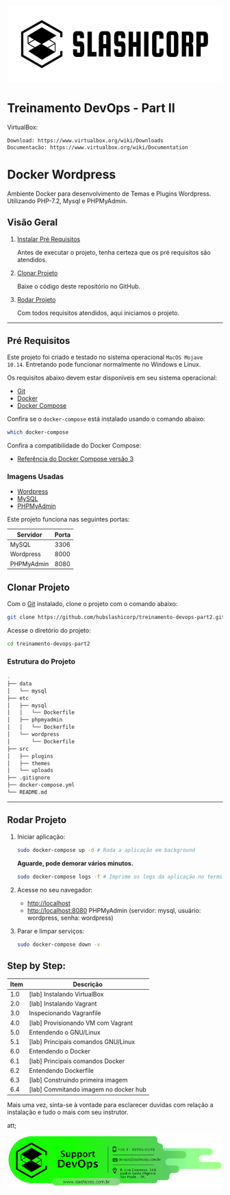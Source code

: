 ![UML](img/LogotipoSlashicorp.png)

# Treinamento DevOps - Part II

VirtualBox:
```
Download: https://www.virtualbox.org/wiki/Downloads
Documentacão: https://www.virtualbox.org/wiki/Documentation
```

# Docker Wordpress

Ambiente Docker para desenvolvimento de Temas e Plugins Wordpress. Utilizando PHP-7.2, Mysql e PHPMyAdmin.

## Visão Geral

1. [Instalar Pré Requisitos](#pre-requisitos)

    Antes de executar o projeto, tenha certeza que os pré requisitos são atendidos.

2. [Clonar Projeto](#clonar-projeto)

    Baixe o código deste repositório no GitHub. 

3. [Rodar Projeto](#rodar-projeto)

    Com todos requisitos atendidos, aqui iniciamos o projeto.

___

## Pré Requisitos

Este projeto foi criado e testado no sistema operacional `MacOS Mojave 10.14`. Entretando pode funcionar normalmente no Windows e Linux.

Os requisitos abaixo devem estar disponíveis em seu sistema operacional:

* [Git](https://git-scm.com/downloads)
* [Docker](https://docs.docker.com/engine/installation/)
* [Docker Compose](https://docs.docker.com/compose/install/)

Confira se o `docker-compose` está instalado usando o comando abaixo: 

```sh
which docker-compose
```

Confira a compatibilidade do Docker Compose:

* [Referência do Docker Compose versão 3](https://docs.docker.com/compose/compose-file/)

### Imagens Usadas

* [Wordpress](https://hub.docker.com/_/wordpress/)
* [MySQL](https://hub.docker.com/_/mysql/)
* [PHPMyAdmin](https://hub.docker.com/r/phpmyadmin/phpmyadmin/)

Este projeto funciona nas seguintes portas:

| Servidor   | Porta |
|------------|-------|
| MySQL      | 3306  |
| Wordpress  | 8000  |
| PHPMyAdmin | 8080  |



## Clonar Projeto

Com o [Git](http://git-scm.com/book/en/v2/Getting-Started-Installing-Git) instalado, clone o projeto com o comando abaixo:

```sh
git clone https://github.com/hubslashicorp/treinamento-devops-part2.git
```

Acesse o diretório do projeto:

```sh
cd treinamento-devops-part2
```

### Estrutura do Projeto

```sh
.
├── data
│   └── mysql
├── etc
│   ├── mysql
│   │   └── Dockerfile
│   ├── phpmyadmin
│   │   └── Dockerfile
│   └── wordpress
│       └── Dockerfile
├── src
│   ├── plugins
│   ├── themes
│   └── uploads
├── .gitignore
├── docker-compose.yml
└── README.md
```

___

## Rodar Projeto

1. Iniciar aplicação:

    ```sh
    sudo docker-compose up -d # Roda a aplicação em background
    ```

    **Aguarde, pode demorar vários minutos.**

    ```sh
    sudo docker-compose logs -f # Imprime os logs da aplicação no terminal
    ```

2. Acesse no seu navegador:

    * [http://localhost](http://localhost/)
    * [http://localhost:8080](http://localhost:8080/) PHPMyAdmin (servidor: mysql, usuário: wordpress, senha: wordpress)

4. Parar e limpar serviços:

    ```sh
    sudo docker-compose down -v
    ```


## Step by Step:

| Item  | Descrição                                |
|-------|------------------------------------------|
|  1.0  |   [lab] Instalando VirtualBox            |
|  2.0  |   [lab] Instalando Vagrant               |
|  3.0  |   Inspecionando Vagranfile               |
|  4.0  |   [lab] Provisionando VM com Vagrant     |
|  5.0  |   Entendendo o GNU/Linux                 |
|  5.1  |   [lab] Principais comandos GNU/Linux    |
|  6.0  |   Entendendo o Docker                    |
|  6.1  |   [lab] Principais comandos Docker       |
|  6.2  |   Entendendo Dockerfile                  |
|  6.3  |   [lab] Construindo primeira imagem      |
|  6.4  |   [lab] Commitando imagem no docker hub  |


Mais uma vez, sinta-se à vontade para esclarecer duvidas com relação a instalação e tudo o mais
com seu instrutor.

att;

![UML](img/SlashiCorpSig.png)
